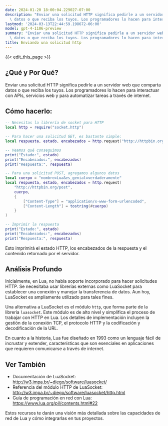 ```yaml
---
date: 2024-01-20 18:00:04.229027-07:00
description: "Enviar una solicitud HTTP significa pedirle a un servidor web que comparta\
  \ datos o que reciba los tuyos. Los programadores lo hacen para interactuar con\u2026"
lastmod: '2024-03-13T22:44:59.198672-06:00'
model: gpt-4-1106-preview
summary: "Enviar una solicitud HTTP significa pedirle a un servidor web que comparta\
  \ datos o que reciba los tuyos. Los programadores lo hacen para interactuar con\u2026"
title: Enviando una solicitud http
---
```


{{< edit_this_page >}}

## ¿Qué y Por Qué?
Enviar una solicitud HTTP significa pedirle a un servidor web que comparta datos o que reciba los tuyos. Los programadores lo hacen para interactuar con APIs, servicios web y para automatizar tareas a través de internet.

## Cómo hacerlo:
```Lua
-- Necesitas la librería de socket para HTTP
local http = require("socket.http")

-- Para hacer una solicitud GET, es bastante simple:
local respuesta, estado, encabezados = http.request("http://httpbin.org/get")

-- Veamos qué conseguimos
print("Estado:", estado)
print("Encabezados:", encabezados)
print("Respuesta:", respuesta)

-- Para una solicitud POST, agregamos algunos datos
local cuerpo = "nombre=Lua&es_genial=verdaderamente"
local respuesta, estado, encabezados = http.request(
    "http://httpbin.org/post", 
    cuerpo, 
    {
        ["Content-Type"] = "application/x-www-form-urlencoded",
        ["Content-Length"] = tostring(#cuerpo)
    }
)

-- Imprimir la respuesta
print("Estado:", estado)
print("Encabezados:", encabezados)
print("Respuesta:", respuesta)
```
Esto imprimirá el estado HTTP, los encabezados de la respuesta y el contenido retornado por el servidor.

## Análisis Profundo
Inicialmente, en Lua, no había soporte incorporado para hacer solicitudes HTTP. Se necesitaba usar librerías externas como LuaSocket para establecer una conexión y manejar la transferencia de datos. Aun hoy, LuaSocket es ampliamente utilizado para tales fines.

Una alternativa a LuaSocket es el módulo `http`, que forma parte de la librería `luasocket`. Este módulo es de alto nivel y simplifica el proceso de trabajar con HTTP en Lua. Los detalles de implementación incluyen la gestión de la conexión TCP, el protocolo HTTP y la codificación y decodificación de la URL.

En cuanto a la historia, Lua fue diseñado en 1993 como un lenguaje fácil de incrustar y extender, características que son esenciales en aplicaciones que requieren comunicarse a través de internet.

## Ver También
- Documentación de LuaSocket: http://w3.impa.br/~diego/software/luasocket/
- Referencia del módulo HTTP de LuaSocket: http://w3.impa.br/~diego/software/luasocket/http.html
- Guía de programación en red con Lua: https://www.lua.org/pil/contents.html#22

Estos recursos te darán una visión más detallada sobre las capacidades de red de Lua y cómo integrarlas en tus proyectos.

